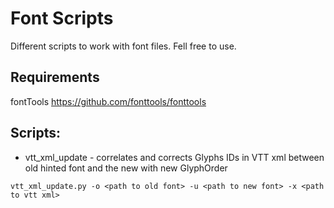 # Font Scripts

Different scripts to work with font files.
Fell free to use.

## Requirements
fontTools
https://github.com/fonttools/fonttools

## Scripts:

* vtt_xml_update - correlates and corrects Glyphs IDs in VTT xml between old hinted font and the new with new GlyphOrder
```
vtt_xml_update.py -o <path to old font> -u <path to new font> -x <path to vtt xml>
```


